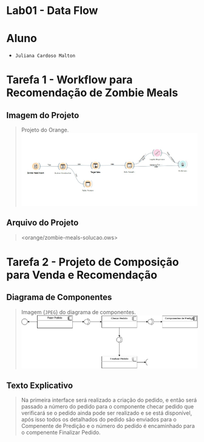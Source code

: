 # Lab01 - Data Flow

# Aluno
* `Juliana Cardoso Malton`

# Tarefa 1 - Workflow para Recomendação de Zombie Meals

## Imagem do Projeto
> Projeto do Orange.
![Workflow Orange](images/lab1-at1-components.jpeg)

## Arquivo do Projeto
> <orange/zombie-meals-solucao.ows>

# Tarefa 2 - Projeto de Composição para Venda e Recomendação

## Diagrama de Componentes

> Imagem (`JPEG`) do diagrama de componentes.
![Diagrama](images/lab1-at2-components.jpeg)

## Texto Explicativo

> Na primeira interface será realizado a criação do pedido, e então será passado a número do pedido para o componente checar pedido que verificará se o pedido ainda pode ser realizado e se está disponível, após isso todos os detalhados do pedido são enviados para o Compenente de Predição e o número do pedido é encaminhado para o compenente Finalizar Pedido.
